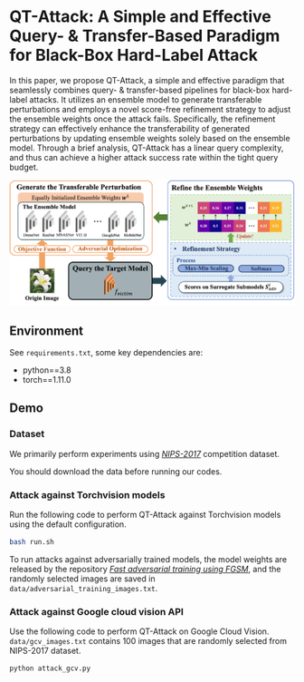 # QT-Attack: A Simple and Effective Query- & Transfer-Based Paradigm for Black-Box Hard-Label Attack

In this paper, we propose QT-Attack, a simple and effective paradigm that seamlessly combines query- & transfer-based pipelines for black-box hard-label attacks. It utilizes an ensemble model to generate transferable perturbations and employs a novel score-free refinement strategy to adjust the ensemble weights once the attack fails. Specifically, the refinement strategy can effectively enhance the transferability of generated perturbations by updating ensemble weights solely based on the ensemble model. Through a brief analysis, QT-Attack has a linear query complexity, and thus can achieve a higher attack success rate within the tight query budget.

<center> 
<img src='pic/flowsheet.png' width='800px'>
</center>


## Environment
See `requirements.txt`, some key dependencies are:

* python==3.8
* torch==1.11.0 

## Demo
### Dataset
We primarily perform experiments using [*NIPS-2017*](https://www.kaggle.com/datasets/google-brain/nips-2017-adversarial-learning-development-set) competition dataset. 

You should download the data before running our codes. 

### Attack against Torchvision models
Run the following code to perform QT-Attack against Torchvision models using the default configuration.

```bash
bash run.sh 
```

To run attacks against adversarially trained models, the model weights are released by the repository [*Fast adversarial training using FGSM*](https://github.com/locuslab/fast_adversarial?tab=readme-ov-file#fast-adversarial-training-using-fgsm), and the randomly selected images are saved in `data/adversarial_training_images.txt`.


### Attack against Google cloud vision API
Use the following code to perform QT-Attack on Google Cloud Vision.
`data/gcv_images.txt` contains 100 images that are randomly selected from NIPS-2017 dataset.

```bash
python attack_gcv.py
```



